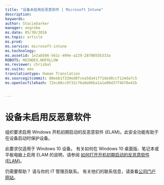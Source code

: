 ```yaml
---
title: "设备未启用反恶意软件 | Microsoft Intune"
description: 
keywords: 
author: Staciebarker
manager: angrobe
ms.date: 05/30/2016
ms.topic: article
ms.prod: 
ms.service: microsoft-intune
ms.technology: 
ms.assetid: 1e2ab566-561c-499e-a229-2870055b333a
ROBOTS: NOINDEX,NOFOLLOW
ms.reviewer: chrisbal
ms.suite: ems
translationtype: Human Translation
ms.sourcegitcommit: 08eeb1f330ed8fcea5da41f71ded0ccf124da7c5
ms.openlocfilehash: 72ec88cc0f32c76a8e06ba1a1e00d37f4b78e42b


---
```



# 设备未启用反恶意软件

组织要求启用 Windows 开机初期启动的反恶意软件 (ELAM)。此安全功能有助于在设备启动时保护设备。

此要求仅适用于 Windows 10 设备。 有关如何在 Windows 10 桌面版、笔记本或平板电脑上启用 ELAM 的说明，请参阅 [如何打开开机初期启动的反恶意软件 (ELAM)](https://gallery.technet.microsoft.com/How-to-turn-on-Early-84552ec5)。

仍需要帮助？ 请与你的 IT 管理员联系。 有关他们的联系信息，请查看[公司门户网站](http://portal.manage.microsoft.com)。





<!--HONumber=Aug16_HO5-->


